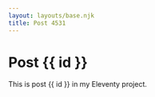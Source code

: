 ```yaml
---
layout: layouts/base.njk
title: Post 4531
---
```


# Post {{ id }}

This is post {{ id }} in my Eleventy project.
